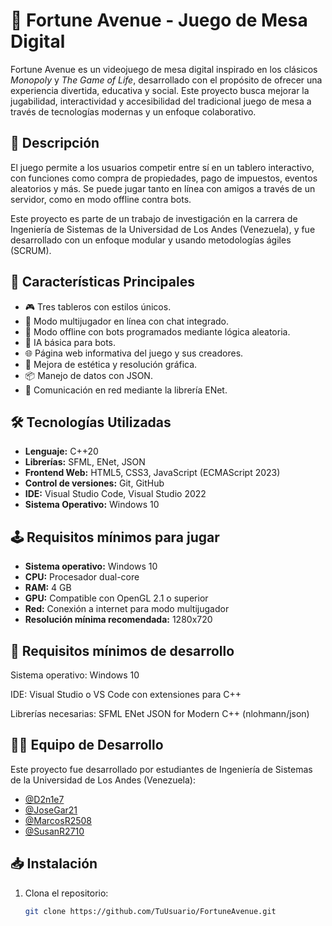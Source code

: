# 🎲 Fortune Avenue - Juego de Mesa Digital

Fortune Avenue es un videojuego de mesa digital inspirado en los clásicos *Monopoly* y *The Game of Life*, desarrollado con el propósito de ofrecer una experiencia divertida, educativa y social. Este proyecto busca mejorar la jugabilidad, interactividad y accesibilidad del tradicional juego de mesa a través de tecnologías modernas y un enfoque colaborativo.

## 📌 Descripción

El juego permite a los usuarios competir entre sí en un tablero interactivo, con funciones como compra de propiedades, pago de impuestos, eventos aleatorios y más. Se puede jugar tanto en línea con amigos a través de un servidor, como en modo offline contra bots.

Este proyecto es parte de un trabajo de investigación en la carrera de Ingeniería de Sistemas de la Universidad de Los Andes (Venezuela), y fue desarrollado con un enfoque modular y usando metodologías ágiles (SCRUM).

## 🚀 Características Principales

- 🎮 Tres tableros con estilos únicos.
- 👾 Modo multijugador en línea con chat integrado.
- 🤖 Modo offline con bots programados mediante lógica aleatoria.
- 🧠 IA básica para bots.
- 🌐 Página web informativa del juego y sus creadores.
- 🎨 Mejora de estética y resolución gráfica.
- 📦 Manejo de datos con JSON.
- 🔗 Comunicación en red mediante la librería ENet.

## 🛠 Tecnologías Utilizadas

- **Lenguaje:** C++20
- **Librerías:** SFML, ENet, JSON
- **Frontend Web:** HTML5, CSS3, JavaScript (ECMAScript 2023)
- **Control de versiones:** Git, GitHub
- **IDE:** Visual Studio Code, Visual Studio 2022
- **Sistema Operativo:** Windows 10

## 🕹️ Requisitos mínimos para jugar
- **Sistema operativo:** Windows 10
- **CPU:** Procesador dual-core
- **RAM:** 4 GB
- **GPU:** Compatible con OpenGL 2.1 o superior
- **Red:** Conexión a internet para modo multijugador
- **Resolución mínima recomendada:** 1280x720



## 📄  Requisitos mínimos de desarrollo
Sistema operativo: Windows 10

IDE: Visual Studio o VS Code con extensiones para C++

Librerías necesarias:
  SFML
  ENet
  JSON for Modern C++ (nlohmann/json)

 ## 👨‍💻 Equipo de Desarrollo

Este proyecto fue desarrollado por estudiantes de Ingeniería de Sistemas de la Universidad de Los Andes (Venezuela):

- [@D2n1e7](https://github.com/D2n1e7)
- [@JoseGar21](https://github.com/JoseGar21)
- [@MarcosR2508](https://github.com/MarcosR2508)
- [@SusanR2710](https://github.com/SusanR2710)
  
## 📥 Instalación

1. Clona el repositorio:

   ```bash
   git clone https://github.com/TuUsuario/FortuneAvenue.git
